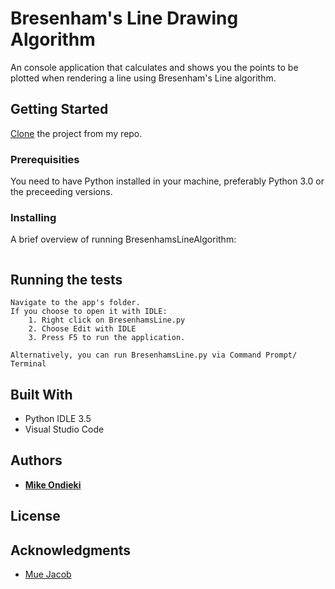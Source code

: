# Bresenham's Line Drawing Algorithm
An console application that calculates and shows you the points to be plotted when rendering a line using Bresenham's Line algorithm. 

## Getting Started

[Clone](https://github.com/mikearchie254/BresenhamsLineAlgorithm.git) the project from my repo. 

### Prerequisities

You need to have Python installed in your machine, preferably Python 3.0 or the preceeding versions. 

### Installing

A brief overview of running BresenhamsLineAlgorithm:

```

```

## Running the tests

```
Navigate to the app's folder.
If you choose to open it with IDLE:
    1. Right click on BresenhamsLine.py
    2. Choose Edit with IDLE
    3. Press F5 to run the application.

Alternatively, you can run BresenhamsLine.py via Command Prompt/ Terminal

```

## Built With

* Python IDLE 3.5
* Visual Studio Code

## Authors

* [**Mike Ondieki**](https://github.com/Mondieki/)


## License


## Acknowledgments

* [Mue Jacob](https://github.com/JacobMue)

